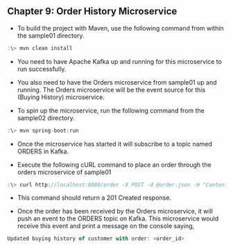 ## Chapter 9: Order History Microservice

* To build the project with Maven, use the following command from within the sample01 directory.

```javascript
:\> mvn clean install
```

* You need to have Apache Kafka up and running for this microservice to run successfully.

* You also need to have the Orders microservice from sample01 up and running. The Orders 
microservice will be the event source for this (Buying History) microservice. 

* To spin up the microservice, run the following command from the sample02 directory.

```javascript
:\> mvn spring-boot:run
```

* Once the microservice has started it will subscribe to a topic named ORDERS in Kafka.

* Execute the following cURL command to place an order through the orders microservice of 
sample01

```javascript
:\> curl http://localhost:8080/order -X POST -d @order.json -H "Content-Type: application/json" -v
```

* This command should return a 201 Created response.

* Once the order has been received by the Orders microservice, it will push an event to the 
ORDERS topic on Kafka. This microservice would receive this event and print a message on 
the console saying,

```javascript
Updated buying history of customer with order: <order_id>
```